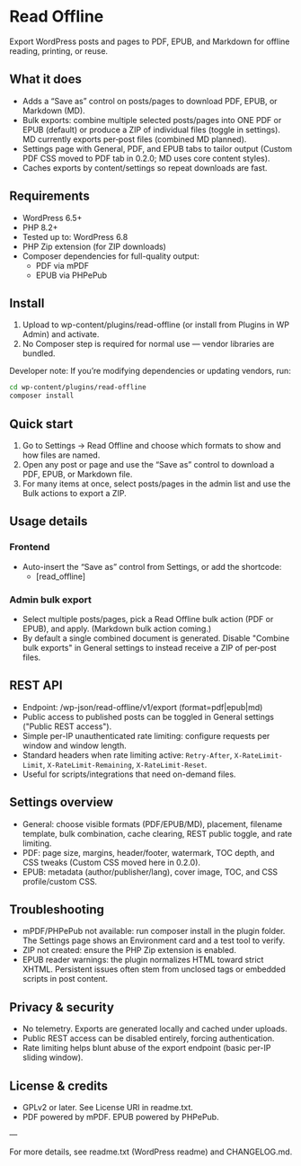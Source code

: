 # Read Offline

Export WordPress posts and pages to PDF, EPUB, and Markdown for offline reading, printing, or reuse.

## What it does
- Adds a “Save as” control on posts/pages to download PDF, EPUB, or Markdown (MD).
- Bulk exports: combine multiple selected posts/pages into ONE PDF or EPUB (default) or produce a ZIP of individual files (toggle in settings). MD currently exports per‑post files (combined MD planned).
- Settings page with General, PDF, and EPUB tabs to tailor output (Custom PDF CSS moved to PDF tab in 0.2.0; MD uses core content styles).
- Caches exports by content/settings so repeat downloads are fast.

## Requirements
- WordPress 6.5+
- PHP 8.2+
- Tested up to: WordPress 6.8
- PHP Zip extension (for ZIP downloads)
- Composer dependencies for full-quality output:
	- PDF via mPDF
	- EPUB via PHPePub

## Install
1) Upload to wp-content/plugins/read-offline (or install from Plugins in WP Admin) and activate.
2) No Composer step is required for normal use — vendor libraries are bundled.

Developer note: If you’re modifying dependencies or updating vendors, run:

```bash
cd wp-content/plugins/read-offline
composer install
```

## Quick start
1) Go to Settings → Read Offline and choose which formats to show and how files are named.
2) Open any post or page and use the “Save as” control to download a PDF, EPUB, or Markdown file.
3) For many items at once, select posts/pages in the admin list and use the Bulk actions to export a ZIP.

## Usage details
### Frontend
- Auto-insert the “Save as” control from Settings, or add the shortcode:
	- [read_offline]

### Admin bulk export
- Select multiple posts/pages, pick a Read Offline bulk action (PDF or EPUB), and apply. (Markdown bulk action coming.)
- By default a single combined document is generated. Disable "Combine bulk exports" in General settings to instead receive a ZIP of per‑post files.

## REST API
- Endpoint: /wp-json/read-offline/v1/export (format=pdf|epub|md)
- Public access to published posts can be toggled in General settings ("Public REST access").
- Simple per-IP unauthenticated rate limiting: configure requests per window and window length.
- Standard headers when rate limiting active: `Retry-After`, `X-RateLimit-Limit`, `X-RateLimit-Remaining`, `X-RateLimit-Reset`.
- Useful for scripts/integrations that need on-demand files.

## Settings overview
- General: choose visible formats (PDF/EPUB/MD), placement, filename template, bulk combination, cache clearing, REST public toggle, and rate limiting.
- PDF: page size, margins, header/footer, watermark, TOC depth, and CSS tweaks (Custom CSS moved here in 0.2.0).
- EPUB: metadata (author/publisher/lang), cover image, TOC, and CSS profile/custom CSS.

## Troubleshooting
- mPDF/PHPePub not available: run composer install in the plugin folder. The Settings page shows an Environment card and a test tool to verify.
- ZIP not created: ensure the PHP Zip extension is enabled.
- EPUB reader warnings: the plugin normalizes HTML toward strict XHTML. Persistent issues often stem from unclosed tags or embedded scripts in post content.

## Privacy & security
- No telemetry. Exports are generated locally and cached under uploads.
- Public REST access can be disabled entirely, forcing authentication.
- Rate limiting helps blunt abuse of the export endpoint (basic per-IP sliding window).

## License & credits
- GPLv2 or later. See License URI in readme.txt.
- PDF powered by mPDF. EPUB powered by PHPePub.

—

For more details, see readme.txt (WordPress readme) and CHANGELOG.md.
